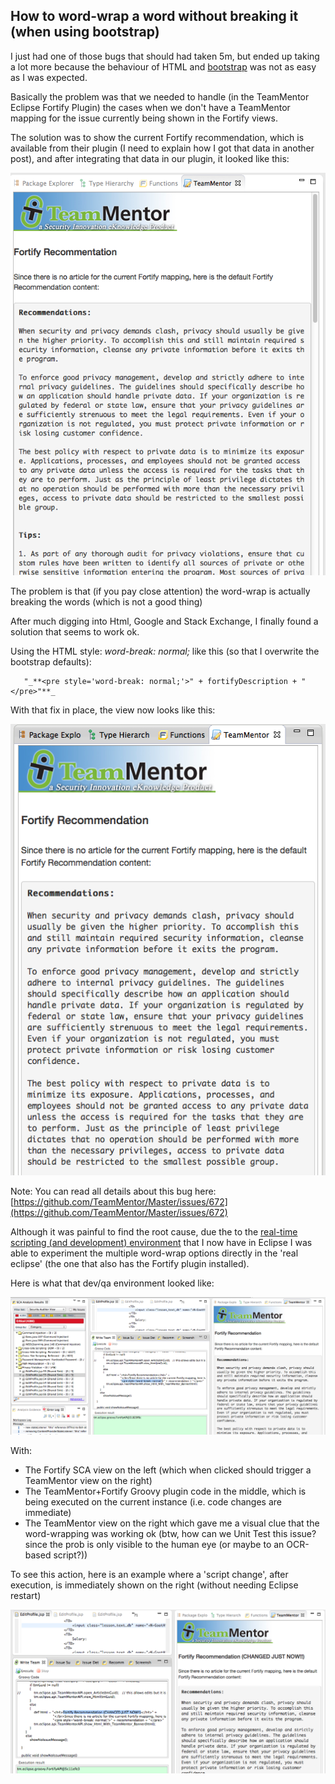 ## How to word-wrap a word without breaking it (when using bootstrap)

I just had one of those bugs that should had taken 5m, but ended up taking a lot more because the behaviour of HTML and [bootstrap](http://getbootstrap.com/) was not as easy as I was expected.

Basically the problem was that we needed to handle (in the TeamMentor Eclipse Fortify Plugin) the cases when we don't have a TeamMentor mapping for the issue currently being shown in the Fortify views.

The solution was to show the current Fortify recommendation, which is available from their plugin (I need to explain how I got that data in another post), and after integrating that data in our plugin, it looked like this:  

![](images/da49743e-6287-11e3-94e8-4f456a1846f5.png)

The problem is that (if you pay close attention) the word-wrap is actually breaking the words (which is not a good thing)

After much digging into Html, Google and Stack Exchange, I finally found a solution that seems to work ok.

Using the HTML style:  _word-break: normal;_ like this (so that I overwrite the bootstrap defaults):

       "_**<pre style='word-break: normal;'>" + fortifyDescription + "</pre>"**_  

With that fix in place, the view now looks like this:

![](images/6f4a977a-6305-11e3-9c01-e6742d4baffb.png)

Note: You can read all details about this bug here: [https://github.com/TeamMentor/Master/issues/672](https://github.com/TeamMentor/Master/issues/672)

Although it was painful to find the root cause, due the to the [real-time scripting (and development) environment](http://blog.diniscruz.com/2013/08/programming-eclipse-in-real-time-using.html) that I now have in Eclipse I was able to experiment the multiple word-wrap options directly in the 'real eclipse' (the one that also has the Fortify plugin installed).

Here is what that dev/qa environment looked like:

![](images/Screen_Shot_2013-12-12_at_08_25_53.png)

With:  

  * The Fortify SCA view on the left (which when clicked should trigger a TeamMentor view on the right)
  * The TeamMentor+Fortify Groovy plugin code in the middle, which is being executed on the current instance (i.e. code changes are immediate)
  * The TeamMentor view on the right which gave me a visual clue that the word-wrapping was working ok (btw, how can we Unit Test this issue? since the prob is only visible to the human eye (or maybe to an OCR-based script?))

To see this action, here is an example where a 'script change', after execution, is immediately shown on the right (without needing Eclipse restart)

![](images/Screen_Shot_2013-12-12_at_08_30_12.png)

